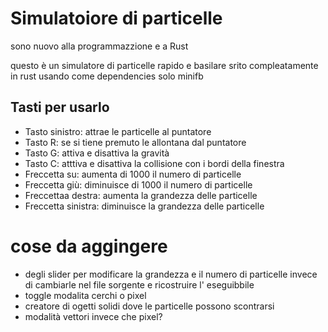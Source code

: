 # Simulatoiore di particelle


sono nuovo alla programmazzione e a Rust


questo è un simulatore di particelle rapido e basilare srito compleatamente in rust usando come
dependencies solo minifb

## Tasti per usarlo
- Tasto sinistro: attrae le particelle al puntatore
- Tasto R: se si tiene premuto le allontana dal puntatore
- Tasto G: attiva e disattiva la gravità
- Tasto C: atttiva e disattiva la collisione con i bordi della finestra
- Freccetta su: aumenta di 1000 il numero di particelle
- Freccetta giù: diminuisce di 1000 il numero di particelle
- Freccettaa destra: aumenta la grandezza delle particelle
- Freccetta sinistra: diminuisce la grandezza delle particelle




# cose da aggingere
- degli slider per modificare la grandezza e il numero di particelle invece di cambiarle nel file sorgente e ricostruire l' eseguibbile
- toggle modalita cerchi o pixel
- creatore di ogetti solidi dove le particelle possono scontrarsi
- modalità vettori invece che pixel?
